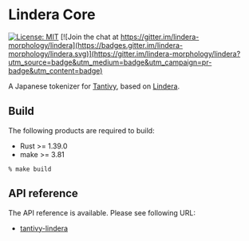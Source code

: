 # Lindera Core

[![License: MIT](https://img.shields.io/badge/License-MIT-yellow.svg)](https://opensource.org/licenses/MIT) [![Join the chat at https://gitter.im/lindera-morphology/lindera](https://badges.gitter.im/lindera-morphology/lindera.svg)](https://gitter.im/lindera-morphology/lindera?utm_source=badge&utm_medium=badge&utm_campaign=pr-badge&utm_content=badge)

A Japanese tokenizer for [Tantivy](https://github.com/tantivy-search/tantivy), based on [Lindera](https://github.com/lindera-morphology/lindera).

## Build

The following products are required to build:

- Rust >= 1.39.0
- make >= 3.81

```text
% make build
```

## API reference

The API reference is available. Please see following URL:
- <a href="https://docs.rs/tantivy-lindera" target="_blank">tantivy-lindera</a>
